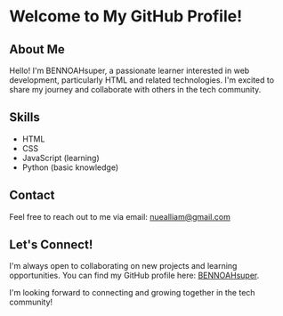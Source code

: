 # Welcome to My GitHub Profile!

## About Me
Hello! I'm BENNOAHsuper, a passionate learner interested in web development, particularly HTML and related technologies. I'm excited to share my journey and collaborate with others in the tech community.

## Skills
- HTML
- CSS
- JavaScript (learning)
- Python (basic knowledge)

## Contact
Feel free to reach out to me via email: [nuealliam@gmail.com](mailto:nuealliam@gmail.com)

## Let's Connect!
I'm always open to collaborating on new projects and learning opportunities. You can find my GitHub profile here: [BENNOAHsuper](https://github.com/BENNOAHsuper).

I'm looking forward to connecting and growing together in the tech community!
